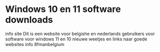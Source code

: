 # Windows 10 en 11 software downloads
info site
Dit is een website voor belgishe en nederlands gebruikers voor software voor windows 11 en 10 nieuwe weetjes en links naar goede websites
info 8fmanbelgium
